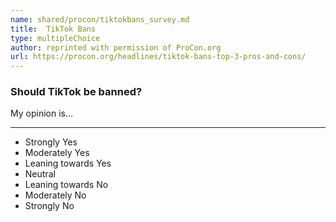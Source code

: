 ```yaml
---
name: shared/procon/tiktokbans_survey.md
title:  TikTok Bans 
type: multipleChoice
author: reprinted with permission of ProCon.org
url: https://procon.org/headlines/tiktok-bans-top-3-pros-and-cons/ 
---
```


###  Should TikTok be banned?

My opinion is...

---

- Strongly Yes
- Moderately Yes
- Leaning towards Yes
- Neutral
- Leaning towards No
- Moderately No
- Strongly No

